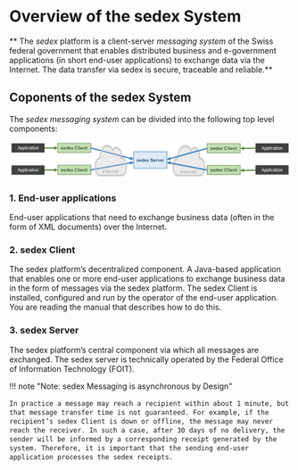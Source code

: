 # Overview of the sedex System

** The *sedex* platform is a client-server *messaging system* of the Swiss federal government that enables distributed business and e-government applications (in short end-user applications) to exchange data via the Internet. The data transfer via sedex is secure, traceable and reliable.**


## Coponents of the sedex System

The *sedex messaging system* can be divided into the following top level components:

![Simplified overview of the sedex system](/assets/v6/sedex-client-simplified-system-overview.png)


### 1. End-user applications

End-user applications that need to exchange business data (often in the form of XML documents) over the Internet.

### 2. sedex Client

The sedex platform’s decentralized component. A Java-based application that enables one or more end-user applications to exchange business data in the form of messages via the sedex platform. The sedex Client is installed, configured and run by the operator of the end-user application. You are reading the manual that describes how to do this.

### 3. sedex Server

The sedex platform’s central component via which all messages are exchanged. The sedex server is technically operated by the Federal Office of Information Technology (FOIT).


!!! note "Note: sedex Messaging is asynchronous by Design"

    In practice a message may reach a recipient within about 1 minute, but that message transfer time is not guaranteed. For example, if the recipient’s sedex Client is down or offline, the message may never reach the receiver. In such a case, after 30 days of no delivery, the sender will be informed by a corresponding receipt generated by the system. Therefore, it is important that the sending end-user application processes the sedex receipts.

